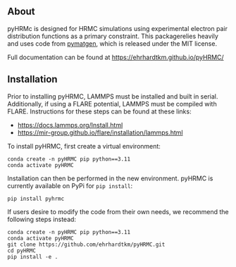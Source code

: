 About 
--- 
pyHRMc is designed for HRMC simulations using experimental electron pair distribution functions as a primary constraint. This packagerelies heavily and uses code from [pymatgen](https://pymatgen.org/), which is released under the MIT license.

Full documentation can be found at https://ehrhardtkm.github.io/pyHRMC/

Installation
 --- 
Prior to installing pyHRMC, LAMMPS must be installed and built in serial. Additionally, if using a FLARE potential, LAMMPS must be compiled with FLARE. Instructions for these steps can be found at these links:

- https://docs.lammps.org/Install.html
- https://mir-group.github.io/flare/installation/lammps.html

To install pyHRMC, first create a virtual environment:
```
conda create -n pyHRMC pip python==3.11
conda activate pyHRMC
```

Installation can then be performed in the new environment. pyHRMC is currently available on PyPi for `pip install`: 
```
pip install pyhrmc
```

If users desire to modify the code from their own needs, we recommend the following steps instead:
``` 
conda create -n pyHRMC pip python==3.11 
conda activate pyHRMC
git clone https://github.com/ehrhardtkm/pyHRMC.git
cd pyHRMC
pip install -e .
```


